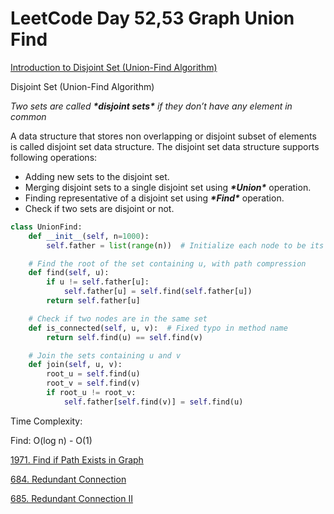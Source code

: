 # LeetCode Day 52,53 Graph Union Find

[Introduction to Disjoint Set (Union-Find Algorithm)](https://www.geeksforgeeks.org/introduction-to-disjoint-set-data-structure-or-union-find-algorithm/)

Disjoint Set (Union-Find Algorithm)

*Two sets are called* ***\*disjoint sets\**** *if they don’t have any element in common*

A data structure that stores non overlapping or disjoint subset of elements is called disjoint set data structure. The disjoint set data structure supports following operations:

- Adding new sets to the disjoint set.
- Merging disjoint sets to a single disjoint set using ***\*Union\**** operation.
- Finding representative of a disjoint set using ***\*Find\**** operation.
- Check if two sets are disjoint or not. 



```python
class UnionFind:
    def __init__(self, n=1000):
        self.father = list(range(n))  # Initialize each node to be its own parent

    # Find the root of the set containing u, with path compression
    def find(self, u):
        if u != self.father[u]:
            self.father[u] = self.find(self.father[u])
        return self.father[u]

    # Check if two nodes are in the same set
    def is_connected(self, u, v):  # Fixed typo in method name
        return self.find(u) == self.find(v)

    # Join the sets containing u and v
    def join(self, u, v):
        root_u = self.find(u)
        root_v = self.find(v)
        if root_u != root_v:
            self.father[self.find(v)] = self.find(u)
```



Time Complexity: 

Find: O(log n) - O(1)



[1971. Find if Path Exists in Graph](https://leetcode.com/problems/find-if-path-exists-in-graph)



[684. Redundant Connection](https://leetcode.com/problems/redundant-connection/)





[685. Redundant Connection II](https://leetcode.com/problems/redundant-connection-ii/)
